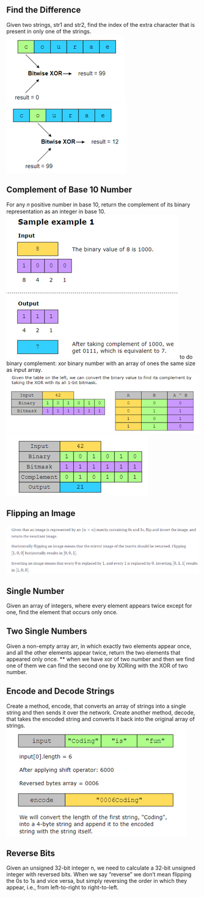 ## Find the Difference #################
Given two strings, str1 and str2, find the index of the extra character that is present in only one of the strings.
![alt text](image.png)
![alt text](image-1.png)

## Complement of Base 10 Number ##########
For any 𝑛 positive number in base 10, return the complement of its binary representation as an integer in base 10.
![alt text](image-2.png)
to do binary complement: xor binary number with an array of ones the same size as input array. 
![alt text](image-3.png)
![alt text](image-4.png)

## Flipping an Image #####################
![alt text](image-5.png)

## Single Number #########################
Given an array of integers, where every element appears twice except for one, find the element that occurs only once.
## Two Single Numbers #####################
Given a non-empty array arr, in which exactly two elements appear once, and all the other elements appear twice, return the two elements that appeared only once.
** when we have xor of two number and then we find one of them we can find the second one by XORing with the XOR of two number.

## Encode and Decode Strings ##############
Create a method, encode, that converts an array of strings into a single string and then sends it over the network. Create another method, decode, that takes the encoded string and converts it back into the original array of strings.
![alt text](image-6.png)

## Reverse Bits #############################
Given an unsigned 32-bit integer n, we need to calculate a 32-bit unsigned integer with reversed bits. When we say “reverse” we don’t mean flipping the 
0s to 1s and vice versa, but simply reversing the order in which they appear, i.e., from left-to-right to right-to-left.
